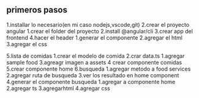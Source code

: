 ## primeros pasos
1.installar lo necesario(en mi caso nodejs,vscode,git)
2.crear el proyecto angular
    1.crear el folder del proyecto
    2.install @angular/cli
    3.crear app del frontend
4.hacer el header
    1.generar el componente
    2.agregar el html
    3.agregar el css

5.lista de comidas
    1.crear el modelo de comida
    2.crar data.ts
        1.agregar sample food
    3.agreagr imagen a  assets
    4 crear componente comidas
    5.crear componente home
6.busqueda
    1.agregar metodo a food services
    2.agregar ruta de busqueda
    3.ver los resultado en home component
    4.generar el componente busqueda
        1.agregar a componente home
        2.agregar ts 
        3.agregarhtml
        4.agregar css